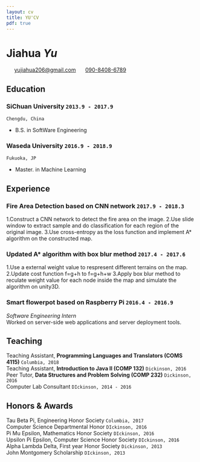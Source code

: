 ```yaml
---
layout: cv
title: YU'CV
pdf: true
---
```

# Jiahua _Yu_

<div id="webaddress">
<i class="fi-home" style="margin-left:1em"></i>
<a href="yujiahua206@gmail.com" style="margin-left:0.5em">yujiahua206@gmail.com</a>
<i class="fi-mail" style="margin-left:1em"></i>
<a href="090-8408-6789" style="margin-left:0.5em">090-8408-6789</a>
</div>

## Education

### __SiChuan University__ `2013.9 - 2017.9`
```
Chengdu, China 
```
- B.S. in SoftWare Engineering

### __Waseda University__ `2016.9 - 2018.9`
```
Fukuoka, JP
```
- Master. in Machine Learning

## Experience

### Fire Area Detection based on CNN network `2017.9 - 2018.3`
1.Construct a CNN network to detect the fire area on the image.
2.Use slide window to extract sample and do classification for each region of the original image.
3.Use cross-entropy as the loss function and implement A* algorithm on the constructed map.

### Updated A* algorithm with box blur method `2017.4 - 2017.6`
1.Use a external weight value to respresent different terrains on the map.
2.Update cost function f=g+h to f=g+h+w
3.Apply box blur method to reculate weight value for each node inside the map and simulate the algorithm on unity3D.

### Smart flowerpot based on Raspberry Pi `2016.4 - 2016.9`
_Software Engineering Intern_<br>
Worked on server-side web applications and server deployment tools.


## Teaching

Teaching Assistant, __Programming Languages and Translators (COMS 4115)__ `Columbia, 2018` <br>
Teaching Assistant, __Introduction to Java II (COMP 132)__ `Dickinson, 2016` <br>
Peer Tutor, __Data Structures and Problem Solving (COMP 232)__ `Dickinson, 2016` <br>
Computer Lab Consultant `DIckinson, 2014 - 2016` <br>


## Honors & Awards

Tau Beta Pi, Engineering Honor Society `Columbia, 2017` <br>
Computer Science Departmental Honor `DIckinson, 2016` <br>
Pi Mu Epsilon, Mathematics Honor Society `DIckinson, 2016` <br>
Upsilon Pi Epsilon, Computer Science Honor Society  `DIckinson, 2016` <br>
Alpha Lambda Delta, First year Honor Society `Dickinson, 2013`<br>
John Montgomery Scholarship `DIckinson, 2013` <br>

<!-- ### Footer

Last updated: May 2013 -->
